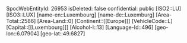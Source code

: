 ﻿---
location: [49.6827,6.07904]
type: Country
tags:
- geo/Country
---
SpocWebEntityId: 26953
isDeleted: false
confidential: public
[ISO2::LU]
[ISO3::LUX]
[name-en::Luxembourg]
[name-de::Luxemburg]
[Area-Total::2586]
[Area-Land::0]
[Continent::[[Europe]]]
[VehicleCode::L]
[Capital::[[Luxembourg]]]
[Alcohol-l::13]
[Language-Id::496]
[geo-lon::6.07904]
[geo-lat::49.6827]

